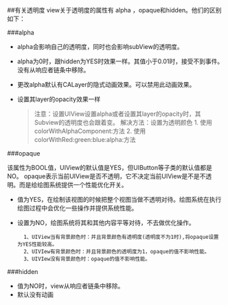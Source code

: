 ##有关透明度
view关于透明度的属性有 alpha ，opaque和hidden。他们的区别如下：

###alpha
* alpha会影响自己的透明度，同时也会影响subView的透明度。
* alpha为0时，跟hidden为YES时效果一样。其值小于0.01时，接受不到事件。没有从响应者链条中移除。
* 更改alpha默认有CALayer的隐式动画效果。可以禁用此动画效果。
* 设置其layer的opacity效果一样

	> 注意：设置UIView设置alpha或者设置其layer的opacity时，其Subview的透明度也会跟着变。
		解决方法：设置为透明颜色 
		1. 使用colorWithAlphaComponent:方法
		2. 使用colorWithRed:green:blue:alpha:方法


###opaque

该属性为BOOL值，UIView的默认值是YES，但UIButton等子类的默认值都是NO。
opaque表示当前UIView是否不透明，它不决定当前UIView是不是不透明。而是给绘图系统提供一个性能优化开关。

* 值为YES，在绘制该视图的时候把整个视图当做不透明对待。绘图系统在执行绘图过程中会优化一些操作并提供系统性能。
* 设置为NO，绘图系统将其和其他内容平等对待，不去做优化操作。

		1、UIView当有背景颜色时：并且背景颜色有透明度(透明度不为1时),将opaque设置为YES性能较高。
		2、UIVIew有背景颜色时：并且背景颜色的透明度为1，opaque的值不影响性能。
		3、UIVIew没有背景颜色时：opaque的值不影响性能。

###hidden
* 值为NO时，view从响应者链条中移除。
* 默认没有动画